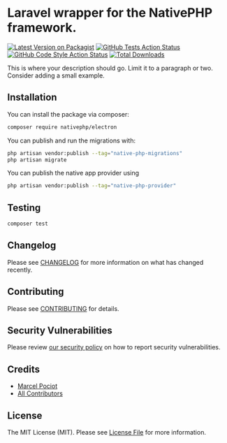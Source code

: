 # Laravel wrapper for the NativePHP framework.

[![Latest Version on Packagist](https://img.shields.io/packagist/v/nativephp/nativephp-electron.svg?style=flat-square)](https://packagist.org/packages/nativephp/nativephp-electron)
[![GitHub Tests Action Status](https://img.shields.io/github/actions/workflow/status/nativephp/nativephp-electron/run-tests.yml?branch=main&label=tests&style=flat-square)](https://github.com/nativephp/nativephp-electron/actions?query=workflow%3Arun-tests+branch%3Amain)
[![GitHub Code Style Action Status](https://img.shields.io/github/actions/workflow/status/nativephp/nativephp-electron/fix-php-code-style-issues.yml?branch=main&label=code%20style&style=flat-square)](https://github.com/nativephp/nativephp-electron/actions?query=workflow%3A"Fix+PHP+code+style+issues"+branch%3Amain)
[![Total Downloads](https://img.shields.io/packagist/dt/nativephp/nativephp-electron.svg?style=flat-square)](https://packagist.org/packages/nativephp/nativephp-electron)

This is where your description should go. Limit it to a paragraph or two. Consider adding a small example.

## Installation

You can install the package via composer:

```bash
composer require nativephp/electron
```

You can publish and run the migrations with:

```bash
php artisan vendor:publish --tag="native-php-migrations"
php artisan migrate
```

You can publish the native app provider using

```bash
php artisan vendor:publish --tag="native-php-provider"
```

## Testing

```bash
composer test
```

## Changelog

Please see [CHANGELOG](CHANGELOG.md) for more information on what has changed recently.

## Contributing

Please see [CONTRIBUTING](CONTRIBUTING.md) for details.

## Security Vulnerabilities

Please review [our security policy](../../security/policy) on how to report security vulnerabilities.

## Credits

- [Marcel Pociot](https://github.com/mpociot)
- [All Contributors](../../contributors)

## License

The MIT License (MIT). Please see [License File](LICENSE.md) for more information.
